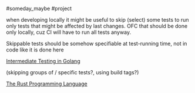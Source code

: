 #someday_maybe #project

when developing locally it might be useful to skip (select) some tests to run only tests that might be affected by last changes. OFC that should be done only locally, cuz CI will have to run all tests anyway.

Skippable tests should be somehow specifiable at test-running time, not in code like it is done here

[Intermediate Testing in Golang](https://routley.io/posts/intermediate-go-testing/#skipping-tests)

(skipping groups of / specific tests?, using build tags?)

[The Rust Programming Language](https://doc.rust-lang.org/book/ch11-02-running-tests.html#controlling-how-tests-are-run)